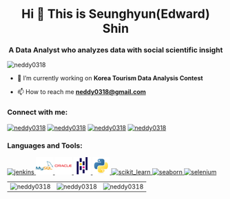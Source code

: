 <h1 align="center"> Hi 👋 This is Seunghyun(Edward) Shin</h1>
<h3 align="center">A Data Analyst who analyzes data with social scientific insight</h3>

<p align="left"> <img src="https://komarev.com/ghpvc/?username=neddy0318&label=Profile%20views&color=0e75b6&style=flat" alt="neddy0318" /> </p>

- 🔭 I’m currently working on **Korea Tourism Data Analysis Contest**

- 📫 How to reach me **neddy0318@gmail.com**

<h3 align="left">Connect with me:</h3>
<p align="left">
<a href="https://linkedin.com/in/neddy0318" target="blank"><img align="center" src="https://raw.githubusercontent.com/rahuldkjain/github-profile-readme-generator/master/src/images/icons/Social/linked-in-alt.svg" alt="neddy0318" height="30" width="40" /></a>
<a href="https://kaggle.com/neddy0318" target="blank"><img align="center" src="https://raw.githubusercontent.com/rahuldkjain/github-profile-readme-generator/master/src/images/icons/Social/kaggle.svg" alt="neddy0318" height="30" width="40" /></a>
<a href="https://www.hackerrank.com/neddy0318" target="blank"><img align="center" src="https://raw.githubusercontent.com/rahuldkjain/github-profile-readme-generator/master/src/images/icons/Social/hackerrank.svg" alt="neddy0318" height="30" width="40" /></a>
<a href="https://www.leetcode.com/neddy0318" target="blank"><img align="center" src="https://raw.githubusercontent.com/rahuldkjain/github-profile-readme-generator/master/src/images/icons/Social/leet-code.svg" alt="neddy0318" height="30" width="40" /></a>
</p>

<h3 align="left">Languages and Tools:</h3>
<p align="left"> <a href="https://www.jenkins.io" target="_blank" rel="noreferrer"> <img src="https://www.vectorlogo.zone/logos/jenkins/jenkins-icon.svg" alt="jenkins" width="40" height="40"/> </a> <a href="https://www.mysql.com/" target="_blank" rel="noreferrer"> <img src="https://raw.githubusercontent.com/devicons/devicon/master/icons/mysql/mysql-original-wordmark.svg" alt="mysql" width="40" height="40"/> </a> <a href="https://www.oracle.com/" target="_blank" rel="noreferrer"> <img src="https://raw.githubusercontent.com/devicons/devicon/master/icons/oracle/oracle-original.svg" alt="oracle" width="40" height="40"/> </a> <a href="https://pandas.pydata.org/" target="_blank" rel="noreferrer"> <img src="https://raw.githubusercontent.com/devicons/devicon/2ae2a900d2f041da66e950e4d48052658d850630/icons/pandas/pandas-original.svg" alt="pandas" width="40" height="40"/> </a> <a href="https://www.python.org" target="_blank" rel="noreferrer"> <img src="https://raw.githubusercontent.com/devicons/devicon/master/icons/python/python-original.svg" alt="python" width="40" height="40"/> </a> <a href="https://scikit-learn.org/" target="_blank" rel="noreferrer"> <img src="https://upload.wikimedia.org/wikipedia/commons/0/05/Scikit_learn_logo_small.svg" alt="scikit_learn" width="40" height="40"/> </a> <a href="https://seaborn.pydata.org/" target="_blank" rel="noreferrer"> <img src="https://seaborn.pydata.org/_images/logo-mark-lightbg.svg" alt="seaborn" width="40" height="40"/> </a> <a href="https://www.selenium.dev" target="_blank" rel="noreferrer"> <img src="https://raw.githubusercontent.com/detain/svg-logos/780f25886640cef088af994181646db2f6b1a3f8/svg/selenium-logo.svg" alt="selenium" width="40" height="40"/> </a> </p>

<table>
  <tr>
    <td><img src="https://github-readme-stats.vercel.app/api/top-langs?username=neddy0318&show_icons=true&locale=en&layout=compact" alt="neddy0318" style="width: 500px;"/></td>
    <td><img src="https://github-readme-stats.vercel.app/api?username=neddy0318&show_icons=true&locale=en" alt="neddy0318" style="width: 500px;"/></td>
    <td><img src="https://github-readme-streak-stats.herokuapp.com/?user=neddy0318&" alt="neddy0318" style="width: 500px;"/></td>
  </tr>
</table>
